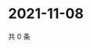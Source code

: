 # 2021-11-08

共 0 条

<!-- BEGIN WEIBO -->
<!-- 最后更新时间 Mon Nov 08 2021 22:13:11 GMT+0800 (China Standard Time) -->

<!-- END WEIBO -->
